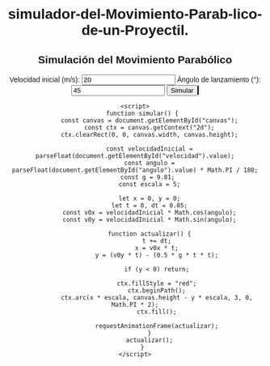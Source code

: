 # simulador-del-Movimiento-Parab-lico-de-un-Proyectil.<!DOCTYPE html>
<html lang="es">
<head>
    <meta charset="UTF-8">
    <meta name="viewport" content="width=device-width, initial-scale=1.0">
    <title>Simulación de Movimiento Parabólico</title>
    <style>
        body { text-align: center; font-family: Arial, sans-serif; }
        canvas { border: 1px solid black; margin-top: 10px; }
    </style>
</head>
<body>
    <h2>Simulación del Movimiento Parabólico</h2>
    <label for="velocidad">Velocidad inicial (m/s):</label>
    <input type="number" id="velocidad" value="20">
    <label for="angulo">Ángulo de lanzamiento (°):</label>
    <input type="number" id="angulo" value="45">
    <button onclick="simular()">Simular</button>
    <canvas id="canvas" width="600" height="400"></canvas>
    
    <script>
        function simular() {
            const canvas = document.getElementById("canvas");
            const ctx = canvas.getContext("2d");
            ctx.clearRect(0, 0, canvas.width, canvas.height);
            
            const velocidadInicial = parseFloat(document.getElementById("velocidad").value);
            const angulo = parseFloat(document.getElementById("angulo").value) * Math.PI / 180;
            const g = 9.81; 
            const escala = 5;
            
            let x = 0, y = 0;
            let t = 0, dt = 0.05;
            const v0x = velocidadInicial * Math.cos(angulo);
            const v0y = velocidadInicial * Math.sin(angulo);
            
            function actualizar() {
                t += dt;
                x = v0x * t;
                y = (v0y * t) - (0.5 * g * t * t);
                
                if (y < 0) return;
                
                ctx.fillStyle = "red";
                ctx.beginPath();
                ctx.arc(x * escala, canvas.height - y * escala, 3, 0, Math.PI * 2);
                ctx.fill();
                
                requestAnimationFrame(actualizar);
            }
            actualizar();
        }
    </script>
</body>
</html>
